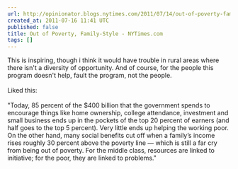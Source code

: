 ```yaml
---
url: http://opinionator.blogs.nytimes.com/2011/07/14/out-of-poverty-family-style/
created_at: 2011-07-16 11:41 UTC
published: false
title: Out of Poverty, Family-Style - NYTimes.com
tags: []
---
```


This is inspiring, though i think it would have trouble in rural areas where there isn't a diversity of opportunity. And of course, for the people this program doesn't help, fault the program, not the people.<br><br>Liked this:<br><br>"Today, 85 percent of the $400 billion that the government spends to encourage things like home ownership, college attendance, investment and small business ends up in the pockets of the top 20 percent of earners (and half goes to the top 5 percent). Very little ends up helping the working poor. On the other hand, many social benefits cut off when a family’s income rises roughly 30 percent above the poverty line — which is still a far cry from being out of poverty. For the middle class, resources are linked to initiative; for the poor, they are linked to problems."
